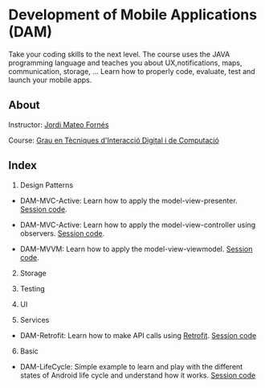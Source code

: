 # Development of Mobile Applications (DAM)

Take your coding skills to the next level. The course uses the JAVA programming language and teaches you about UX,notifications, maps, communication, storage, ... Learn how to properly code, evaluate, test and launch your mobile apps.

## About

Instructor: [Jordi Mateo Fornés](http:jordimateofornes.com)

Course: [Grau en Tècniques d'Interacció Digital i de Computació](http://www.grauinteraccioicomputacio.udl.cat/ca/index.html)

## Index

1. Design Patterns

- DAM-MVC-Active: Learn how to apply the model-view-presenter. [Session code](https://github.com/JordiMateoUdL/DAM-MVP).
  
- DAM-MVC-Active: Learn how to apply the model-view-controller using observers. [Session code](https://github.com/JordiMateoUdL/DAM-MVC-Active).

- DAM-MVVM: Learn how to apply the model-view-viewmodel. [Session code](https://github.com/JordiMateoUdL/DAM-MVVM).

2. Storage

3. Testing
   
4. UI

5. Services

- DAM-Retrofit: Learn how to make API calls using [Retrofit](https://square.github.io/retrofit/). [Session code](https://github.com/JordiMateoUdL/DAM-Retrofit)
  
6. Basic

- DAM-LifeCycle: Simple example to learn and play with the different states of Android life cycle and understand how it works. [Session code](https://github.com/JordiMateoUdL/DAM-AgeApp-LifeCycle)
